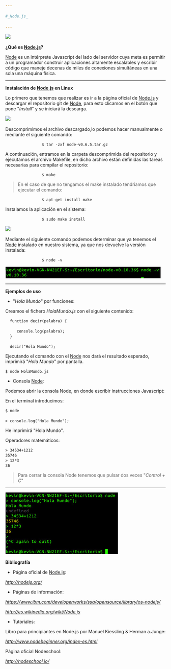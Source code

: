 ```yaml
---

#_Node.js_

---
```


![](./Imágenes/Portada.jpg)

[Node.js]:(http://nodejs.org/)

**¿Qué es [Node.js]?**

[Node]:(https://www.ibm.com/developerworks/ssa/opensource/library/os-nodejs/)

[Node] es un intérprete Javascript del lado del servidor cuya meta es permitir a un programador construir aplicaciones altamente escalables y escribir código que maneje decenas de miles de conexiones simultáneas en una sola una máquina física.

---

**Instalación de [Node.js] en Linux**

Lo primero que tenemos que realizar es ir a la página oficial de [Node.js] y descargar el repositorio git de [Node], para esto clicamos en el botón que pone "*Install*" y se iniciará la descarga.

![](./Imágenes/PrinNodeJS.jpg)

Descomprimimos el archivo descargado,lo podemos hacer manualmente o mediante el siguiente comando:

                    $ tar -zxf node-v0.6.5.tar.gz
       
A continuación, entramos en la carpeta descomprimida del repositorio y ejecutamos el archivo Makefile, en dicho archivo están definidas las tareas necesarias para compilar el repositorio:



                    $ make
       
    
>En el caso de que no tengamos el make instalado tendriamos que ejecutar el comando:



                    $ apt-get install make
       
Instalamos la aplicación en el sistema:



                    $ sudo make install


![](./Imágenes/FasesIniciales.jpg)

Mediante el siguiente comando podemos determinar que ya tenemos el [Node] instalado en nuestro sistema, ya que nos devuelve la versión instalada:



                    $ node -v

![](./Imágenes/Comprobación.jpg)

---

**Ejemplos de uso**

* "*Hola Mundo*" por funciones:

Creamos el fichero _HolaMundo.js_ con el siguiente contenido:

      function decir(palabra) {
        
         console.log(palabra);   
      }
      
      decir("Hola Mundo");
      
Ejecutando el comando con el [Node] nos dará el resultado esperado, imprimirá "_Hola Mundo_" por pantalla.

    $ node HolaMundo.js
      
* Consola [Node]:

Podemos abrir la consola Node, en donde escribir  instrucciones Javascript:

En el terminal introducimos:
    
    $ node

    > console.log("Hola Mundo");
    
He imprimirá "Hola Mundo".
    
Operadores matemáticos:
    
    > 34534+1212
    35746
    > 12*3
    36
    
    
  >Para cerrar la consola Node tenemos que pulsar dos veces "_Control + C_"

---

![](./Imágenes/Ej.jpg)

**Bibliografía**

* Página oficial de [Node.js]: 

_http://nodejs.org/_
      
* Páginas de información: 

_https://www.ibm.com/developerworks/ssa/opensource/library/os-nodejs/_

_http://es.wikipedia.org/wiki/Node.js_
      
* Tutoriales:

Libro para principiantes en Node.js por  Manuel Kiessling & Herman a.Junge:

_http://www.nodebeginner.org/index-es.html_
 
Página oficial Nodeschool:
 
_http://nodeschool.io/_